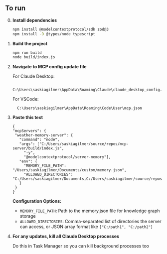 ## To run

0. **Install dependencies**
   ```sh
   npm install @modelcontextprotocol/sdk zod@3
   npm install -D @types/node typescript
   ```

1. **Build the project**
   ```sh
   npm run build
   node build/index.js
   ```
2. **Navigate to MCP config update file**

   
   For Claude Desktop:
   
         C:\Users\saskiagilmer\AppData\Roaming\Claude\claude_desktop_config.json

   For VSCode:
   
         C:\Users\saskiagilmer\AppData\Roaming\Code\User\mcp.json
   
4. **Paste this text**
      ```
   {
     "mcpServers": {
       "weather-memory-server": {
         "command": "node",
         "args": ["C:/Users/saskiagilmer/source/repos/mcp-server/build/index.js",
           "-y",
           "@modelcontextprotocol/server-memory"],
         "env": {
           "MEMORY_FILE_PATH": "/Users/saskiagilmer/Documents/custom/memory.json",
           "ALLOWED_DIRECTORIES": "C:/Users/saskiagilmer/Documents,C:/Users/saskiagilmer/source/repos"
         }
       }
   }
      ```

   **Configuration Options:**
   - `MEMORY_FILE_PATH`: Path to the memory.json file for knowledge graph storage
   - `ALLOWED_DIRECTORIES`: Comma-separated list of directories the server can access, or JSON array format like `["C:/path1", "C:/path2"]`
5. **For any updates, kill all Claude Desktop processes**
   
     Do this in Task Manager so you can kill background processes too

